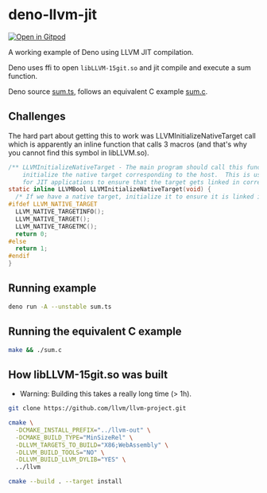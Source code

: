 # deno-llvm-jit

[![Open in Gitpod](https://gitpod.io/button/open-in-gitpod.svg)](https://gitpod.io/#https://github.com/glebbash/deno-llvm-jit)

A working example of Deno using LLVM JIT compilation.

Deno uses ffi to open `libLLVM-15git.so` and jit compile and execute a sum
function.

Deno source [sum.ts](./sum.ts), follows an equivalent C example
[sum.c](./sum.c).

## Challenges

The hard part about getting this to work was LLVMInitializeNativeTarget call
which is apparently an inline function that calls 3 macros (and that's why you
cannot find this symbol in libLLVM.so).

```c
/** LLVMInitializeNativeTarget - The main program should call this function to
    initialize the native target corresponding to the host.  This is useful
    for JIT applications to ensure that the target gets linked in correctly. */
static inline LLVMBool LLVMInitializeNativeTarget(void) {
  /* If we have a native target, initialize it to ensure it is linked in. */
#ifdef LLVM_NATIVE_TARGET
  LLVM_NATIVE_TARGETINFO();
  LLVM_NATIVE_TARGET();
  LLVM_NATIVE_TARGETMC();
  return 0;
#else
  return 1;
#endif
}
```

## Running example

```sh
deno run -A --unstable sum.ts
```

## Running the equivalent C example

```sh
make && ./sum.c
```

## How libLLVM-15git.so was built

- Warning: Building this takes a really long time (> 1h).

```sh
git clone https://github.com/llvm/llvm-project.git
```

```sh
cmake \
  -DCMAKE_INSTALL_PREFIX="../llvm-out" \
  -DCMAKE_BUILD_TYPE="MinSizeRel" \
  -DLLVM_TARGETS_TO_BUILD="X86;WebAssembly" \
  -DLLVM_BUILD_TOOLS="NO" \
  -DLLVM_BUILD_LLVM_DYLIB="YES" \
  ../llvm
```

```sh
cmake --build . --target install
```
